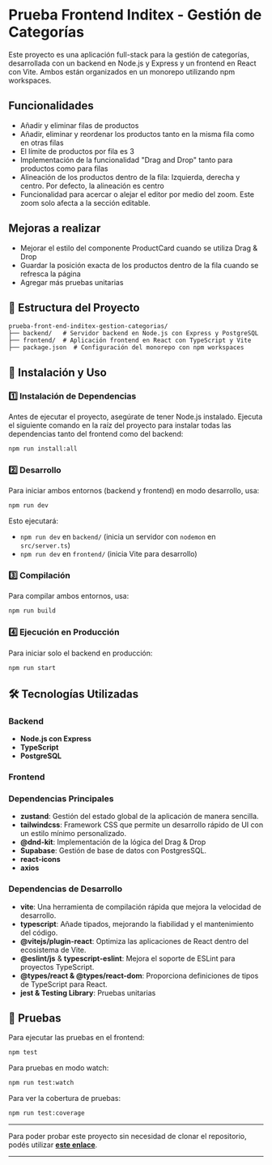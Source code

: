 # Prueba Frontend Inditex - Gestión de Categorías

Este proyecto es una aplicación full-stack para la gestión de categorías, desarrollada con un backend en Node.js y Express y un frontend en React con Vite. Ambos están organizados en un monorepo utilizando npm workspaces.

## Funcionalidades

- Añadir y eliminar filas de productos
- Añadir, eliminar y reordenar los productos tanto en la misma fila como en otras filas
- El límite de productos por fila es 3
- Implementación de la funcionalidad "Drag and Drop" tanto para productos como para filas
- Alineación de los productos dentro de la fila: Izquierda, derecha y centro. Por defecto, la alineación es centro
- Funcionalidad para acercar o alejar el editor por medio del zoom. Este zoom solo afecta a la sección editable.

## Mejoras a realizar

- Mejorar el estilo del componente ProductCard cuando se utiliza Drag & Drop
- Guardar la posición exacta de los productos dentro de la fila cuando se refresca la página
- Agregar más pruebas unitarias

## 📁 Estructura del Proyecto

```
prueba-front-end-inditex-gestion-categorias/
├── backend/   # Servidor backend en Node.js con Express y PostgreSQL
├── frontend/  # Aplicación frontend en React con TypeScript y Vite
├── package.json  # Configuración del monorepo con npm workspaces
```

## 🚀 Instalación y Uso

### 1️⃣ Instalación de Dependencias

Antes de ejecutar el proyecto, asegúrate de tener Node.js instalado. Ejecuta el siguiente comando en la raíz del proyecto para instalar todas las dependencias tanto del frontend como del backend:

```sh
npm run install:all
```

### 2️⃣ Desarrollo

Para iniciar ambos entornos (backend y frontend) en modo desarrollo, usa:

```sh
npm run dev
```

Esto ejecutará:

- `npm run dev` en `backend/` (inicia un servidor con `nodemon` en `src/server.ts`)
- `npm run dev` en `frontend/` (inicia Vite para desarrollo)

### 3️⃣ Compilación

Para compilar ambos entornos, usa:

```sh
npm run build
```

### 4️⃣ Ejecución en Producción

Para iniciar solo el backend en producción:

```sh
npm run start
```

## 🛠 Tecnologías Utilizadas

### Backend

- **Node.js con Express**
- **TypeScript**
- **PostgreSQL**

### Frontend

### **Dependencias Principales**

- **zustand**: Gestión del estado global de la aplicación de manera sencilla.
- **tailwindcss**: Framework CSS que permite un desarrollo rápido de UI con un estilo mínimo personalizado.
- **@dnd-kit**: Implementación de la lógica del Drag & Drop
- **Supabase**: Gestión de base de datos con PostgresSQL.
- **react-icons**
- **axios**

### **Dependencias de Desarrollo**

- **vite**: Una herramienta de compilación rápida que mejora la velocidad de desarrollo.
- **typescript**: Añade tipados, mejorando la fiabilidad y el mantenimiento del código.
- **@vitejs/plugin-react**: Optimiza las aplicaciones de React dentro del ecosistema de Vite.
- **@eslint/js** & **typescript-eslint**: Mejora el soporte de ESLint para proyectos TypeScript.
- **@types/react & @types/react-dom**: Proporciona definiciones de tipos de TypeScript para React.
- **jest & Testing Library**: Pruebas unitarias

## 🧪 Pruebas

Para ejecutar las pruebas en el frontend:

```sh
npm test
```

Para pruebas en modo watch:

```sh
npm run test:watch
```

Para ver la cobertura de pruebas:

```sh
npm run test:coverage
```

---

Para poder probar este proyecto sin necesidad de clonar el repositorio, podés utilizar **[este enlace](https://prueba-front-end-inditex-gestion-categorias-frontend.vercel.app/)**.

---
